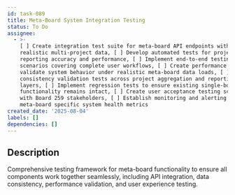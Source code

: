 ```yaml
---
id: task-089
title: Meta-Board System Integration Testing
status: To Do
assignee:
  - >-
    [ ] Create integration test suite for meta-board API endpoints with
    realistic multi-project data, [ ] Develop automated tests for project-based
    reporting accuracy and performance, [ ] Implement end-to-end testing
    scenarios covering complete user workflows, [ ] Create performance tests to
    validate system behavior under realistic meta-board data loads, [ ] Add data
    consistency validation tests across project aggregation and reporting
    layers, [ ] Implement regression tests to ensure existing single-board
    functionality remains intact, [ ] Create user acceptance testing scenarios
    with Board 259 stakeholders, [ ] Establish monitoring and alerting for
    meta-board specific system health metrics
created_date: '2025-08-04'
labels: []
dependencies: []
---
```


## Description

Comprehensive testing framework for meta-board functionality to ensure all components work together seamlessly, including API integration, data consistency, performance validation, and user experience testing.
